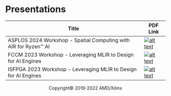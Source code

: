 # Presentations

<table>
  <thead>
    <tr>
      <th>Title</th>
      <th>PDF Link</th>
    </tr>
  </thead>
  <tbody>
    <tr>
      <td style="vertical-align: middle;">ASPLOS 2024 Workshop - Spatial Computing with AIR for Ryzen™ AI</td>
      <td style="vertical-align: middle;"><a href="https://www.amd.com/content/dam/amd/en/documents/products/embedded/ryzen/air-for-ryzen-ai-tutorial-asplos-2024.pdf"><img src="https://xilinx.github.io/xup_aie_training/images/pdf.png" alt="alt text" /></a></td>
    </tr>
    <tr>
      <td style="vertical-align: middle;">FCCM 2023 Workshop - Leveraging MLIR to Design for AI Engines</td>
      <td style="vertical-align: middle;"><a href="https://www.xilinx.com/content/dam/xilinx/publications/presentations/leveraging-mlir-to-design-for-aie-fccm-2023.pdf"><img src="https://xilinx.github.io/xup_aie_training/images/pdf.png" alt="alt text" /></a></td>
    </tr>
    <tr>
      <td style="vertical-align: middle;">ISFPGA 2023 Workshop - Leveraging MLIR to Design for AI Engines</td>
      <td style="vertical-align: middle;"><a href="https://www.xilinx.com/content/dam/xilinx/publications/presentations/leveraging-mlir-to-design-for-aie-fpga-2023.pdf"><img src="https://xilinx.github.io/xup_aie_training/images/pdf.png" alt="alt text" /></a></td>
    </tr>
  </tbody>
</table>


<p align="center">Copyright&copy; 2019-2022 AMD/Xilinx</p>
